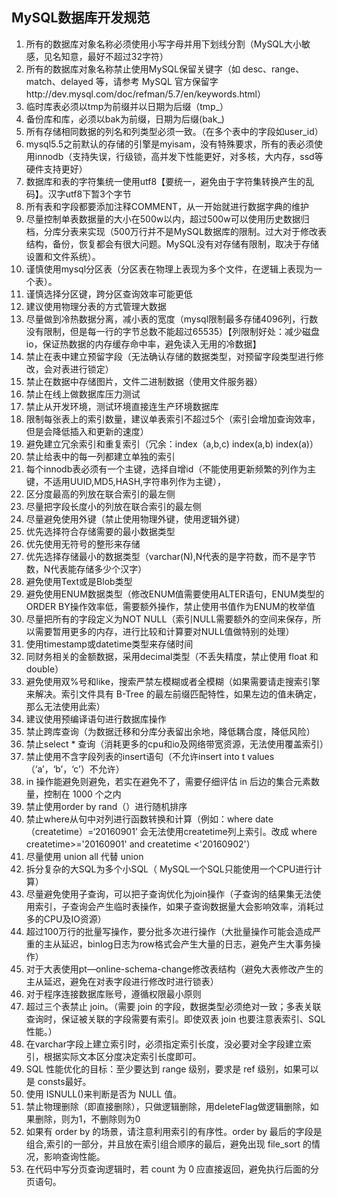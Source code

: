 ## MySQL数据库开发规范

1. 所有的数据库对象名称必须使用小写字母并用下划线分割（MySQL大小敏感，见名知意，最好不超过32字符）
2. 所有的数据库对象名称禁止使用MySQL保留关键字（如 desc、range、match、delayed 等，请参考 MySQL 官方保留字http://dev.mysql.com/doc/refman/5.7/en/keywords.html）
3. 临时库表必须以tmp为前缀并以日期为后缀（tmp_）
4. 备份库和库，必须以bak为前缀，日期为后缀(bak_)
5. 所有存储相同数据的列名和列类型必须一致。（在多个表中的字段如user_id）
6. mysql5.5之前默认的存储的引擎是myisam，没有特殊要求，所有的表必须使用innodb（支持失误，行级锁，高并发下性能更好，对多核，大内存，ssd等硬件支持更好）
7. 数据库和表的字符集统一使用utf8【要统一，避免由于字符集转换产生的乱码】。汉字utf8下暂3个字节
8. 所有表和字段都要添加注释COMMENT，从一开始就进行数据字典的维护
9. 尽量控制单表数据量的大小在500w以内，超过500w可以使用历史数据归档，分库分表来实现（500万行并不是MySQL数据库的限制。过大对于修改表结构，备份，恢复都会有很大问题。MySQL没有对存储有限制，取决于存储设置和文件系统）。
10. 谨慎使用mysql分区表（分区表在物理上表现为多个文件，在逻辑上表现为一个表）。
11. 谨慎选择分区键，跨分区查询效率可能更低
12. 建议使用物理分表的方式管理大数据
13. 尽量做到冷热数据分离，减小表的宽度（mysql限制最多存储4096列，行数没有限制，但是每一行的字节总数不能超过65535）【列限制好处：减少磁盘io，保证热数据的内存缓存命中率，避免读入无用的冷数据】
14. 禁止在表中建立预留字段（无法确认存储的数据类型，对预留字段类型进行修改，会对表进行锁定）
15. 禁止在数据中存储图片，文件二进制数据（使用文件服务器）
16. 禁止在线上做数据库压力测试
17. 禁止从开发环境，测试环境直接连生产环境数据库
18. 限制每张表上的索引数量，建议单表索引不超过5个（索引会增加查询效率，但是会降低插入和更新的速度）  
19. 避免建立冗余索引和重复索引（冗余：index（a,b,c) index(a,b) index(a)）
20. 禁止给表中的每一列都建立单独的索引
21. 每个innodb表必须有一个主键，选择自增id（不能使用更新频繁的列作为主键，不适用UUID,MD5,HASH,字符串列作为主键），
22. 区分度最高的列放在联合索引的最左侧
23. 尽量把字段长度小的列放在联合索引的最左侧
24. 尽量避免使用外键（禁止使用物理外键，使用逻辑外键）
25. 优先选择符合存储需要的最小数据类型
26. 优先使用无符号的整形来存储
27. 优先选择存储最小的数据类型（varchar(N),N代表的是字符数，而不是字节数，N代表能存储多少个汉字）
28. 避免使用Text或是Blob类型
29. 避免使用ENUM数据类型（修改ENUM值需要使用ALTER语句，ENUM类型的ORDER BY操作效率低，需要额外操作，禁止使用书值作为ENUM的枚举值
30. 尽量把所有的字段定义为NOT NULL（索引NULL需要额外的空间来保存，所以需要暂用更多的内存，进行比较和计算要对NULL值做特别的处理）
31. 使用timestamp或datetime类型来存储时间
32. 同财务相关的金额数据，采用decimal类型（不丢失精度，禁止使用 float 和 double）
33. 避免使用双%号和like，搜索严禁左模糊或者全模糊（如果需要请走搜索引擎来解决。索引文件具有 B-Tree 的最左前缀匹配特性，如果左边的值未确定，那么无法使用此索）
34. 建议使用预编译语句进行数据库操作
35. 禁止跨库查询（为数据迁移和分库分表留出余地，降低耦合度，降低风险）
36. 禁止select * 查询（消耗更多的cpu和io及网络带宽资源，无法使用覆盖索引）
37. 禁止使用不含字段列表的insert语句（不允许insert into t values（‘a’，‘b’，‘c’）不允许）
38. in 操作能避免则避免，若实在避免不了，需要仔细评估 in 后边的集合元素数量，控制在 1000 个之内
39. 禁止使用order by rand（）进行随机排序
40. 禁止where从句中对列进行函数转换和计算（例如：where date（createtime）=‘20160901’ 会无法使用createtime列上索引。改成 where createtime>='20160901' and createtime <'20160902'）
41. 尽量使用 union all 代替 union
42. 拆分复杂的大SQL为多个小SQL（ MySQL一个SQL只能使用一个CPU进行计算）
43. 尽量避免使用子查询，可以把子查询优化为join操作（子查询的结果集无法使用索引，子查询会产生临时表操作，如果子查询数据量大会影响效率，消耗过多的CPU及IO资源）
44. 超过100万行的批量写操作，要分批多次进行操作（大批量操作可能会造成严重的主从延迟，binlog日志为row格式会产生大量的日志，避免产生大事务操作）
45. 对于大表使用pt—online-schema-change修改表结构（避免大表修改产生的主从延迟，避免在对表字段进行修改时进行锁表）
46. 对于程序连接数据库账号，遵循权限最小原则
47. 超过三个表禁止 join。（需要 join 的字段，数据类型必须绝对一致；多表关联查询时，保证被关联的字段需要有索引。即使双表 join 也要注意表索引、SQL 性能。）
48. 在varchar字段上建立索引时，必须指定索引长度，没必要对全字段建立索引，根据实际文本区分度决定索引长度即可。
49. SQL 性能优化的目标：至少要达到 range 级别，要求是 ref 级别，如果可以是 consts最好。
50. 使用 ISNULL()来判断是否为 NULL 值。
51. 禁止物理删除（即直接删除），只做逻辑删除，用deleteFlag做逻辑删除，如果删除，则为1，不删除则为0
52. 如果有 order by 的场景，请注意利用索引的有序性。order by 最后的字段是组合,索引的一部分，并且放在索引组合顺序的最后，避免出现 file_sort 的情况，影响查询性能。
53. 在代码中写分页查询逻辑时，若 count 为 0 应直接返回，避免执行后面的分页语句。

